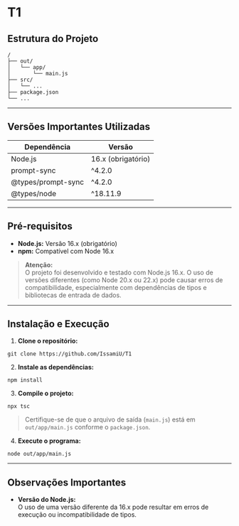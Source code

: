 # T1

## Estrutura do Projeto

```
/
├── out/
│   └── app/
│       └── main.js
├── src/
│   └── ... 
├── package.json
└── ...
```

---

## Versões Importantes Utilizadas

| Dependência          | Versão          |
|----------------------|-----------------|
| Node.js              | 16.x (obrigatório) |
| prompt-sync          | ^4.2.0          |
| @types/prompt-sync   | ^4.2.0          |
| @types/node          | ^18.11.9        |

---

## Pré-requisitos

- **Node.js:** Versão 16.x (obrigatório)
- **npm:** Compatível com Node 16.x

> **Atenção:**  
> O projeto foi desenvolvido e testado com Node.js 16.x. O uso de versões diferentes (como Node 20.x ou 22.x) pode causar erros de compatibilidade, especialmente com dependências de tipos e bibliotecas de entrada de dados.  

---

## Instalação e Execução

1. **Clone o repositório:**

```
git clone https://github.com/IssamiU/T1
```

2. **Instale as dependências:**

```
npm install
```

3. **Compile o projeto:**

```
npx tsc
```

> Certifique-se de que o arquivo de saída (`main.js`) está em `out/app/main.js` conforme o `package.json`.

4. **Execute o programa:**

```
node out/app/main.js
```

---

## Observações Importantes

- **Versão do Node.js:**  
O uso de uma versão diferente da 16.x pode resultar em erros de execução ou incompatibilidade de tipos.